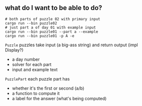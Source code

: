 ## what do I want to be able to do?

```shell
# both parts of puzzle 02 with primary input
cargo run --bin puzzle02
# just part a of day 01 with example input
cargo run --bin puzzle01 --part a --example
cargo run --bin puzzle01 -p A -e
```

`Puzzle`
puzzles take input (a big-ass string) and return output (impl Display?)
- a day number
- solver for each part
- input and example text

`PuzzlePart`
each puzzle part has
- whether it's the first or second (a/b)
- a function to compute it
- a label for the answer (what's being computed)


